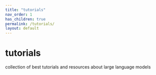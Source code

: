 ```yaml
---
title: "tutorials"
nav_order: 1
has_children: true
permalink: /tutorials/
layout: default
---
```


# tutorials

collection of best tutorials and resources about large language models
